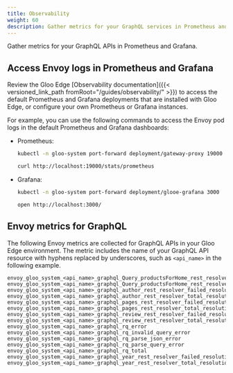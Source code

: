 ```yaml
---
title: Observability
weight: 60
description: Gather metrics for your GraphQL services in Prometheus and Grafana.
---
```


Gather metrics for your GraphQL APIs in Prometheus and Grafana.

## Access Envoy logs in Prometheus and Grafana

Review the Gloo Edge [Observability documentation]({{< versioned_link_path fromRoot="/guides/observability/" >}}) to access the default Prometheus and Grafana deployments that are installed with Gloo Edge, or configure your own Prometheus or Grafana instances.

For example, you can use the following commands to access the Envoy pod logs in the default Prometheus and Grafana dashboards:
* Prometheus:
  ```sh
  kubectl -n gloo-system port-forward deployment/gateway-proxy 19000

  curl http://localhost:19000/stats/prometheus
  ```
* Grafana:
  ```sh
  kubectl -n gloo-system port-forward deployment/glooe-grafana 3000

  open http://localhost:3000/
  ```

## Envoy metrics for GraphQL

The following Envoy metrics are collected for GraphQL APIs in your Gloo Edge environment. The metric includes the name of your GraphQL API resource with hyphens replaced by underscores, such as `<api_name>` in the following example.

```
envoy_gloo_system_<api_name>_graphql_Query_productsForHome_rest_resolver_failed_resolutions
envoy_gloo_system_<api_name>_graphql_Query_productsForHome_rest_resolver_total_resolutions
envoy_gloo_system_<api_name>_graphql_author_rest_resolver_failed_resolutions 
envoy_gloo_system_<api_name>_graphql_author_rest_resolver_total_resolutions
envoy_gloo_system_<api_name>_graphql_pages_rest_resolver_failed_resolutions
envoy_gloo_system_<api_name>_graphql_pages_rest_resolver_total_resolutions
envoy_gloo_system_<api_name>_graphql_review_rest_resolver_failed_resolutions envoy_gloo_system_<api_name>_graphql_review_rest_resolver_total_resolutions
envoy_gloo_system_<api_name>_graphql_rq_error
envoy_gloo_system_<api_name>_graphql_rq_invalid_query_error
envoy_gloo_system_<api_name>_graphql_rq_parse_json_error
envoy_gloo_system_<api_name>_graphql_rq_parse_query_error
envoy_gloo_system_<api_name>_graphql_rq_total
envoy_gloo_system_<api_name>_graphql_year_rest_resolver_failed_resolutions
envoy_gloo_system_<api_name>_graphql_year_rest_resolver_total_resolutions
```